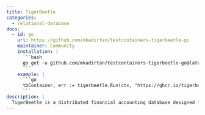 ```yaml
---
title: TigerBeetle
categories:
  - relational-database
docs:
  - id: go
    url: https://github.com/mkadirtan/testcontainers-tigerbeetle-go
    maintainer: community
    installation: |
      ```bash
      go get -u github.com/mkadirtan/testcontainers-tigerbeetle-go@latest
      ```
    example: |
      ```go
      tbContainer, err := tigerbeetle.Run(ctx, "https://ghcr.io/tigerbeetle/tigerbeetle:latest")
      ```
description: |
  TigerBeetle is a distributed financial accounting database designed for mission critical safety and performance.
---
```

